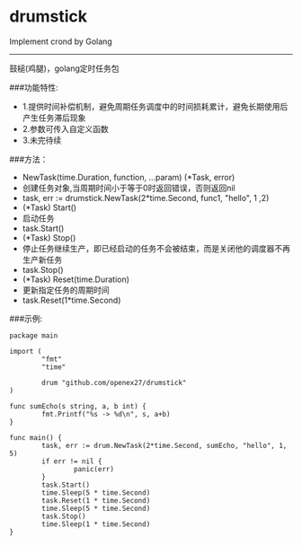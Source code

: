 # drumstick
Implement crond by Golang

---

鼓槌(鸡腿)，golang定时任务包

###功能特性:

 - 1.提供时间补偿机制，避免周期任务调度中的时间损耗累计，避免长期使用后产生任务滞后现象
 - 2.参数可传入自定义函数
 - 3.未完待续

###方法：

 - NewTask(time.Duration, function, ...param) (*Task, error)
  - 创建任务对象,当周期时间小于等于0时返回错误，否则返回nil
  - task, err := drumstick.NewTask(2*time.Second, func1, "hello", 1 ,2)
 - (*Task) Start()
  - 启动任务
  - task.Start()
 - (*Task) Stop()
  - 停止任务继续生产，即已经启动的任务不会被结束，而是关闭他的调度器不再生产新任务
  - task.Stop()
 - (*Task) Reset(time.Duration)
  - 更新指定任务的周期时间
  - task.Reset(1*time.Second)

###示例:
```
package main

import (
        "fmt"
        "time"

        drum "github.com/openex27/drumstick"
)

func sumEcho(s string, a, b int) {
        fmt.Printf("%s -> %d\n", s, a+b)
}

func main() {
        task, err := drum.NewTask(2*time.Second, sumEcho, "hello", 1, 5)
        if err != nil {
                panic(err)
        }
        task.Start()
        time.Sleep(5 * time.Second)
        task.Reset(1 * time.Second)
        time.Sleep(5 * time.Second)
        task.Stop()
        time.Sleep(1 * time.Second)
}
```

